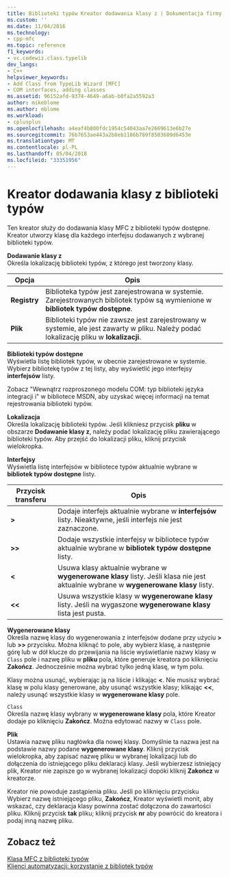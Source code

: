```yaml
---
title: Biblioteki typów Kreator dodawania klasy z | Dokumentacja firmy Microsoft
ms.custom: ''
ms.date: 11/04/2016
ms.technology:
- cpp-mfc
ms.topic: reference
f1_keywords:
- vc.codewiz.class.typelib
dev_langs:
- C++
helpviewer_keywords:
- Add Class from TypeLib Wizard [MFC]
- COM interfaces, adding classes
ms.assetid: 96152afd-9374-4649-a6ab-b0fa2a5592a3
author: mikeblome
ms.author: mblome
ms.workload:
- cplusplus
ms.openlocfilehash: a4eaf4b800fdc1954c54043aa7e2669613e6b27e
ms.sourcegitcommit: 76b7653ae443a2b8eb1186b789f8503609d6453e
ms.translationtype: MT
ms.contentlocale: pl-PL
ms.lasthandoff: 05/04/2018
ms.locfileid: "33351956"
---
```

# <a name="add-class-from-typelib-wizard"></a>Kreator dodawania klasy z biblioteki typów
Ten kreator służy do dodawania klasy MFC z biblioteki typów dostępne. Kreator utworzy klasę dla każdego interfejsu dodawanych z wybranej biblioteki typów.  
  
 **Dodawanie klasy z**  
 Określa lokalizację biblioteki typów, z którego jest tworzony klasy.  
  
|Opcja|Opis|  
|------------|-----------------|  
|**Registry**|Biblioteka typów jest zarejestrowana w systemie. Zarejestrowanych bibliotek typów są wymienione w **bibliotek typów dostępne**.|  
|**Plik**|Biblioteki typów nie zawsze jest zarejestrowany w systemie, ale jest zawarty w pliku. Należy podać lokalizację pliku w **lokalizacji**.|  
  
 **Biblioteki typów dostępne**  
 Wyświetla listę bibliotek typów, w obecnie zarejestrowane w systemie. Wybierz bibliotekę typów z tej listy, aby wyświetlić jego interfejsy **interfejsów** listy.  
  
 Zobacz "Wewnątrz rozproszonego modelu COM: typ biblioteki języka integracji i" w bibliotece MSDN, aby uzyskać więcej informacji na temat rejestrowania biblioteki typów.  
  
 **Lokalizacja**  
 Określa lokalizację biblioteki typów. Jeśli klikniesz przycisk **pliku** w obszarze **Dodawanie klasy z**, należy podać lokalizację pliku zawierającego biblioteki typów. Aby przejść do lokalizacji pliku, kliknij przycisk wielokropka.  
  
 **Interfejsy**  
 Wyświetla listę interfejsów w bibliotece typów aktualnie wybrane w **bibliotek typów dostępne** listy.  
  
|Przycisk transferu|Opis|  
|---------------------|-----------------|  
|**>**|Dodaje interfejs aktualnie wybrane w **interfejsów** listy. Nieaktywne, jeśli interfejs nie jest zaznaczone.|  
|**>>**|Dodaje wszystkie interfejsy w bibliotece typów aktualnie wybrane w **bibliotek typów dostępne** listy.|  
|**<**|Usuwa klasy aktualnie wybrane w **wygenerowane klasy** listy. Jeśli klasa nie jest aktualnie wybrane w **wygenerowane klasy** listy.|  
|**<\<**|Usuwa wszystkie klasy w **wygenerowane klasy** listy. Jeśli na wygaszone **wygenerowane klasy** lista jest pusta.|  
  
 **Wygenerowane klasy**  
 Określa nazwę klasy do wygenerowania z interfejsów dodane przy użyciu **>** lub **>>** przycisku. Można kliknąć to pole, aby wybierz klasę, a następnie górę lub w dół klucze do przewijania na liście wyświetlanie nazwy klasy w `Class` pole i nazwę pliku w **pliku** pola, które generuje kreatora po kliknięciu  **Zakończ**. Jednocześnie można wybrać tylko jedną klasę, w tym polu.  
  
 Klasy można usunąć, wybierając ją na liście i klikając **<**. Nie musisz wybrać klasę w polu klasy generowane, aby usunąć wszystkie klasy; klikając **<<**, należy usunąć wszystkie klasy w **wygenerowane klasy** pole.  
  
 `Class`  
 Określa nazwę klasy wybrany w **wygenerowane klasy** pola, które Kreator dodaje po kliknięciu **Zakończ**. Można edytować nazwy w `Class` pole.  
  
 **Plik**  
 Ustawia nazwę pliku nagłówka dla nowej klasy. Domyślnie ta nazwa jest na podstawie nazwy podane **wygenerowane klasy**. Kliknij przycisk wielokropka, aby zapisać nazwę pliku w wybranej lokalizacji lub do dołączenia do istniejącego pliku deklaracji klasy. Jeśli wybierzesz istniejący plik, Kreator nie zapisze go w wybranej lokalizacji dopóki kliknij **Zakończ** w kreatorze.  
  
 Kreator nie powoduje zastąpienia pliku. Jeśli po kliknięciu przycisku Wybierz nazwę istniejącego pliku, **Zakończ**, Kreator wyświetli monit, aby wskazać, czy deklaracja klasy powinna zostać dołączona do zawartości pliku. Kliknij przycisk **tak** pliku; kliknij przycisk **nr** aby powrócić do kreatora i podaj inną nazwę pliku.  
  
## <a name="see-also"></a>Zobacz też  
 [Klasa MFC z biblioteki typów](../../mfc/reference/adding-an-mfc-class-from-a-type-library.md)   
 [Klienci automatyzacji: korzystanie z bibliotek typów](../../mfc/automation-clients-using-type-libraries.md)


